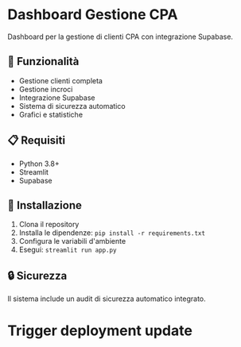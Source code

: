 # Dashboard Gestione CPA

Dashboard per la gestione di clienti CPA con integrazione Supabase.

## 🚀 Funzionalità

- Gestione clienti completa
- Gestione incroci
- Integrazione Supabase
- Sistema di sicurezza automatico
- Grafici e statistiche

## 📋 Requisiti

- Python 3.8+
- Streamlit
- Supabase

## 🔧 Installazione

1. Clona il repository
2. Installa le dipendenze: `pip install -r requirements.txt`
3. Configura le variabili d'ambiente
4. Esegui: `streamlit run app.py`

## 🔒 Sicurezza

Il sistema include un audit di sicurezza automatico integrato.
# Trigger deployment update
